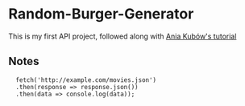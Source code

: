 # Random-Burger-Generator
This is my first API project, followed along with <a href="https://www.youtube.com/watch?v=Xm4BObh4MhI">Ania Kubów's tutorial</a>

## Notes

```
  fetch('http://example.com/movies.json')
  .then(response => response.json())
  .then(data => console.log(data));
```
